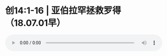 # 创14:1-16 | 亚伯拉罕拯救罗得（18.07.01早）

<audio style="width: 100%;" preload="false" controls controlslist="nodownload"><source src="//cdn.wechat.edu.pl/audio/mp3/old/26035.mp3" type="audio/mpeg">Your browser does not support the audio element.</audio>


